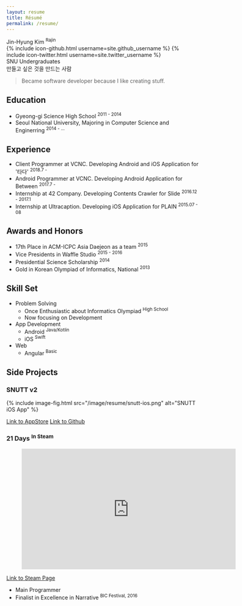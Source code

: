 ```yaml
---
layout: resume
title: Résumé
permalink: /resume/
---
```


<div id="resume-header">
    <div id="profile">
    </div>
    <div id="info">
        <div id="info-name">Jin-Hyung Kim <sup>Rajin</sup></div>
        {% include icon-github.html username=site.github_username %}
        {% include icon-twitter.html username=site.twitter_username %}
        <div id="status">SNU Undergraduates</div>
        만들고 싶은 것을 만드는 사람
    </div>
</div>

> Became software developer because I like creating stuff.

## Education

* Gyeong-gi Science High School <sup>2011 - 2014</sup>
* Seoul National University, Majoring in Computer Science and Enginerring <sup>2014 - ...</sup>

## Experience

* Client Programmer at VCNC. Developing Android and iOS Application for '타다' <sup>2018.7 - </sup>
* Android Programmer at VCNC. Developing Android Application for Between <sup>2017.7 - </sup>
* Internship at 42 Company. Developing Contents Crawler for Slide <sup>2016.12 - 2017.1</sup>
* Internship at Ultracaption. Developing iOS Application for PLAIN <sup>2015.07 - 08</sup>

## Awards and Honors

* 17th Place in ACM-ICPC Asia Daejeon as a team <sup>2015</sup>
* Vice Presidents in Waffle Studio <sup>2015 - 2016</sup>
* Presidential Science Scholarship <sup>2014</sup>
* Gold in Korean Olympiad of Informatics, National <sup>2013</sup>

## Skill Set

* Problem Solving
    * Once Enthusiastic about Informatics Olympiad <sup>High School</sup>
    * Now focusing on Development
* App Development
    * Android <sup>Java/Kotlin</sup>
    * iOS <sup>Swift</sup>
* Web
    * Angular <sup>Basic</sup>

## Side Projects

### SNUTT v2

{% include image-fig.html src="/image/resume/snutt-ios.png" alt="SNUTT iOS App" %}

[Link to AppStore](https://itunes.apple.com/kr/app/snutt-서울대학교-시간표-앱/id1215668309?mt=8)
[Link to Github](https://github.com/wafflestudio/SNUTT-iOS)

### 21 Days <sup>In Steam</sup>

<figure markdown="1">
<iframe width="560" height="315" src="https://www.youtube.com/embed/WnOAGWaGOEU" frameborder="0" allowfullscreen></iframe>
</figure>

[Link to Steam Page](http://store.steampowered.com/app/607660/21_Days/)

* Main Programmer
* Finalist in Excellence in Narrative <sup>BIC Festival, 2016</sup>